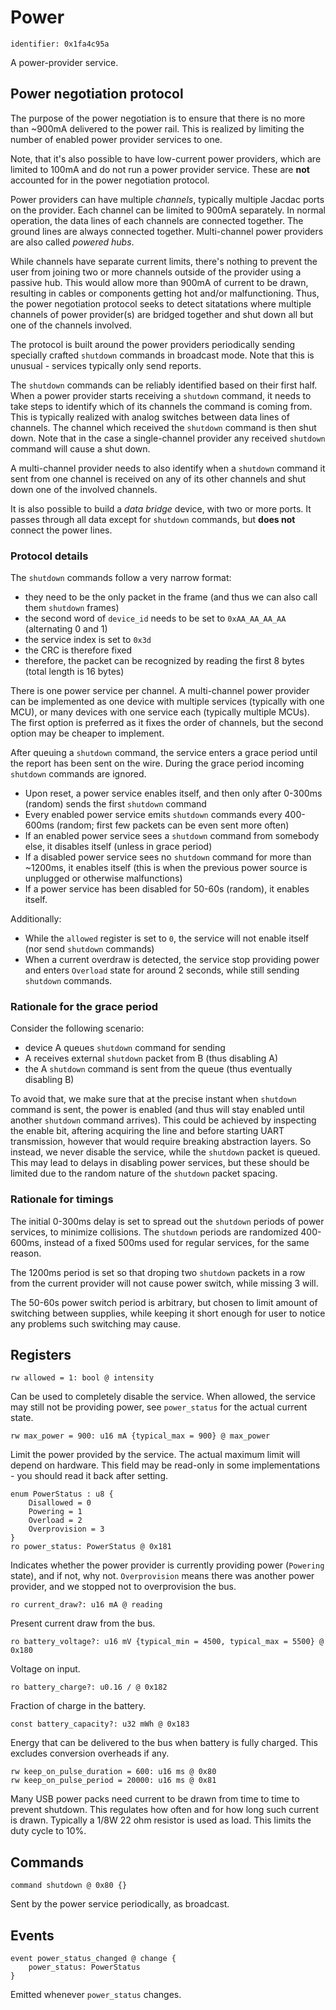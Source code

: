 # Power

    identifier: 0x1fa4c95a

A power-provider service.

## Power negotiation protocol

The purpose of the power negotiation is to ensure that there is no more than ~900mA
delivered to the power rail.
This is realized by limiting the number of enabled power provider services to one.

Note, that it's also possible to have low-current power providers,
which are limited to 100mA and do not run a power provider service.
These are **not** accounted for in the power negotiation protocol.

Power providers can have multiple _channels_, typically multiple Jacdac ports on the provider.
Each channel can be limited to 900mA separately.
In normal operation, the data lines of each channels are connected together.
The ground lines are always connected together.
Multi-channel power providers are also called _powered hubs_.

While channels have separate current limits, there's nothing to prevent the user
from joining two or more channels outside of the provider using a passive hub.
This would allow more than 900mA of current to be drawn, resulting in cables or components
getting hot and/or malfunctioning.
Thus, the power negotiation protocol seeks to detect sitatations where
multiple channels of power provider(s) are bridged together
and shut down all but one of the channels involved.

The protocol is built around the power providers periodically sending specially crafted
`shutdown` commands in broadcast mode.
Note that this is unusual - services typically only send reports.

The `shutdown` commands can be reliably identified based on their first half.
When a power provider starts receiving a `shutdown` command, it needs to take
steps to identify which of its channels the command is coming from.
This is typically realized with analog switches between data lines of channels.
The channel which received the `shutdown` command is then shut down.
Note that in the case a single-channel provider any received `shutdown` command will cause a shut down.

A multi-channel provider needs to also identify when a `shutdown` command it sent from one channel
is received on any of its other channels and shut down one of the involved channels.

It is also possible to build a _data bridge_ device, with two or more ports.
It passes through all data except for `shutdown` commands,
but **does not** connect the power lines.

### Protocol details

The `shutdown` commands follow a very narrow format:
* they need to be the only packet in the frame (and thus we can also call them `shutdown` frames)
* the second word of `device_id` needs to be set to `0xAA_AA_AA_AA` (alternating 0 and 1)
* the service index is set to `0x3d`
* the CRC is therefore fixed
* therefore, the packet can be recognized by reading the first 8 bytes (total length is 16 bytes)

There is one power service per channel.
A multi-channel power provider can be implemented as one device with multiple services (typically with one MCU),
or many devices with one service each (typically multiple MCUs).
The first option is preferred as it fixes the order of channels,
but the second option may be cheaper to implement.

After queuing a `shutdown` command, the service enters a grace period
until the report has been sent on the wire.
During the grace period incoming `shutdown` commands are ignored.

* Upon reset, a power service enables itself, and then only after 0-300ms (random)
  sends the first `shutdown` command
* Every enabled power service emits `shutdown` commands every 400-600ms (random; first few packets can be even sent more often)
* If an enabled power service sees a `shutdown` command from somebody else,
  it disables itself (unless in grace period)
* If a disabled power service sees no `shutdown` command for more than ~1200ms, it enables itself
  (this is when the previous power source is unplugged or otherwise malfunctions)
* If a power service has been disabled for 50-60s (random), it enables itself.

Additionally:
* While the `allowed` register is set to `0`, the service will not enable itself (nor send `shutdown` commands)
* When a current overdraw is detected, the service stop providing power and enters `Overload` state for around 2 seconds,
  while still sending `shutdown` commands.

### Rationale for the grace period

Consider the following scenario:

* device A queues `shutdown` command for sending
* A receives external `shutdown` packet from B (thus disabling A)
* the A `shutdown` command is sent from the queue (thus eventually disabling B)

To avoid that, we make sure that at the precise instant when `shutdown` command is sent,
the power is enabled (and thus will stay enabled until another `shutdown` command arrives).
This could be achieved by inspecting the enable bit, aftering acquiring the line
and before starting UART transmission, however that would require breaking abstraction layers.
So instead, we never disable the service, while the `shutdown` packet is queued.
This may lead to delays in disabling power services, but these should be limited due to the
random nature of the `shutdown` packet spacing.

### Rationale for timings

The initial 0-300ms delay is set to spread out the `shutdown` periods of power services,
to minimize collisions.
The `shutdown` periods are randomized 400-600ms, instead of a fixed 500ms used for regular
services, for the same reason.

The 1200ms period is set so that droping two `shutdown` packets in a row
from the current provider will not cause power switch, while missing 3 will.

The 50-60s power switch period is arbitrary, but chosen to limit amount of switching between supplies,
while keeping it short enough for user to notice any problems such switching may cause.

## Registers

    rw allowed = 1: bool @ intensity

Can be used to completely disable the service.
When allowed, the service may still not be providing power, see 
`power_status` for the actual current state.

    rw max_power = 900: u16 mA {typical_max = 900} @ max_power

Limit the power provided by the service. The actual maximum limit will depend on hardware.
This field may be read-only in some implementations - you should read it back after setting.

    enum PowerStatus : u8 {
        Disallowed = 0
        Powering = 1
        Overload = 2
        Overprovision = 3
    }
    ro power_status: PowerStatus @ 0x181

Indicates whether the power provider is currently providing power (`Powering` state), and if not, why not.
`Overprovision` means there was another power provider, and we stopped not to overprovision the bus.

    ro current_draw?: u16 mA @ reading

Present current draw from the bus.

    ro battery_voltage?: u16 mV {typical_min = 4500, typical_max = 5500} @ 0x180

Voltage on input.

    ro battery_charge?: u0.16 / @ 0x182

Fraction of charge in the battery.

    const battery_capacity?: u32 mWh @ 0x183

Energy that can be delivered to the bus when battery is fully charged.
This excludes conversion overheads if any.

    rw keep_on_pulse_duration = 600: u16 ms @ 0x80
    rw keep_on_pulse_period = 20000: u16 ms @ 0x81

Many USB power packs need current to be drawn from time to time to prevent shutdown.
This regulates how often and for how long such current is drawn.
Typically a 1/8W 22 ohm resistor is used as load. This limits the duty cycle to 10%.

## Commands

    command shutdown @ 0x80 {}

Sent by the power service periodically, as broadcast.

## Events

    event power_status_changed @ change {
        power_status: PowerStatus
    }

Emitted whenever `power_status` changes.